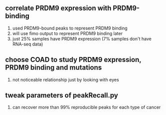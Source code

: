 ## correlate PRDM9 expression with PRDM9-binding
1. used PRDM9-bound peaks to represent PRDM9 binding
2. will use fimo output to represent PRDM9 binding later
3. just 25% samples have PRDM9 expression (7% samples don't have RNA-seq data)
## choose COAD to study PRDM9 expression, PRDM9 binding and mutations
1. not noticeable relationship just by looking with eyes
## tweak parameters of peakRecall.py
1. can recover more than 99% reproducible peaks for each type of cancer

<!--stackedit_data:
eyJoaXN0b3J5IjpbLTE1MTkxOTQzOTUsLTE4NzUwNzAzNF19
-->